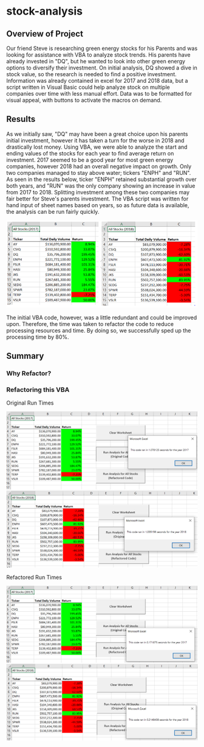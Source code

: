 # stock-analysis
 
## Overview of Project
Our friend Steve is researching green energy stocks for his Parents and was looking for assistance with VBA to analyze stock trends.  His parents have already invested in "DQ", but he wanted to look into other green energy options to diversify their investment.  On initial analysis, DQ showed a dive in stock value, so the research is needed to find a positive investment.  Information was already contained in excel for 2017 and 2018 data, but a script written in Visual Basic could help analyze stock on multiple companies over time with less manual effort.   Data was to be formatted for visual appeal, with buttons to activate the macros on demand.  

## Results
As we initially saw, "DQ" may have been a great choice upon his parents initial investment, however it has taken a turn for the worse in 2018 and drastically lost money.  Using VBA, we were able to analyze the start and ending values of the stocks for each year to find average return on investment.   2017 seemed to be a good year for most green energy companies, however 2018 had an overall negative impact on growth.   Only two companies managed to stay above water; tickers "ENPH" and "RUN".  As seen in the results below, ticker "ENPH" retained substantial growth over both years, and "RUN" was the only company showing an increase in value from 2017 to 2018. Splitting investment among these two companies may fair better for Steve's parents investment.  The VBA script was written for hand input of sheet names based on years, so as future data is available, the analysis can be run fairly quickly.   

![Stock Results](https://github.com/catsdata/stock-analysis/blob/main/VBA_Challenge/Resources/stock%20outcomes.png)

The initial VBA code, however, was a little redundant and could be improved upon.  Therefore, the time was taken to refactor the code to reduce processing resources and time.  By doing so, we successfully sped up the processing time by 80%.

## Summary
### Why Refactor?


### Refactoring this VBA


Original Run Times

![2017](https://github.com/catsdata/stock-analysis/blob/main/VBA_Challenge/Resources/VBA_Challenge_2017_orig.PNG)
![2018](https://github.com/catsdata/stock-analysis/blob/main/VBA_Challenge/Resources/VBA_Challenge_2018_orig.PNG)

Refactored Run Times

![2017](https://github.com/catsdata/stock-analysis/blob/main/VBA_Challenge/Resources/VBA_Challenge_2017.PNG)
![2018](https://github.com/catsdata/stock-analysis/blob/main/VBA_Challenge/Resources/VBA_Challenge_2018.PNG)
